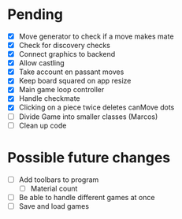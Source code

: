 # Pending

- [X] Move generator to check if a move makes mate
- [X] Check for discovery checks
- [X] Connect graphics to backend
- [X] Allow castling
- [X] Take account en passant moves
- [X] Keep board squared on app resize
- [X] Main game loop controller
- [X] Handle checkmate
- [X] Clicking on a piece twice deletes canMove dots
- [ ] Divide Game into smaller classes (Marcos)
- [ ] Clean up code

# Possible future changes

- [ ] Add toolbars to program
	- [ ] Material count
- [ ] Be able to handle different games at once
- [ ] Save and load games